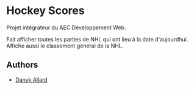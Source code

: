 
# Hockey Scores

Projet intégrateur du AEC Développement Web.

Fait afficher toutes les parties de NHL qui ont lieu à la date d'aujourdhui.
Affiche aussi le classement général de la NHL.


## Authors

- [Danyk Allard](https://www.github.com/KYNAD-117)


